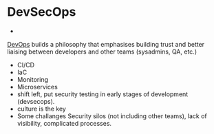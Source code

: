 # DevSecOps
- <!--StartFragment-->

[DevOps]() builds a philosophy that emphasises building trust and better liaising between developers and other teams (sysadmins, QA, etc.)

<!--EndFragment-->

- CI/CD
- IaC
- Monitoring
- Microservices
- shift left, put security testing in early stages of development (devsecops).
- culture is the key
- Some challanges Security silos (not including other teams), lack of visibility, complicated processes.